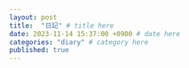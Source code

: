 ```yaml
---
layout: post
title:  "日記" # title here
date: 2023-11-14 15:37:00 +0900 # date here
categories: "diary" # category here
published: true
---
```


<!-- To add new posts, simply add a file in the `_posts` directory that follows the convention `YYYY-MM-DD-name-of-post.ext` and includes the necessary front matter. Take a look at the source for this post to get an idea about how it works. -->



<!-- content here -->
